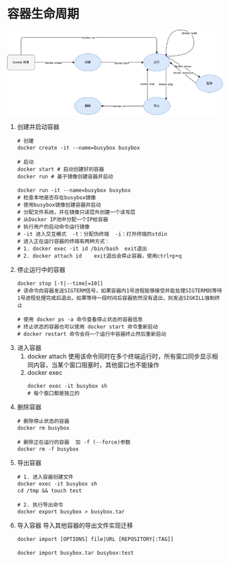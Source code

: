 

# 容器生命周期

<img src="../imgs/状态.drawio.png" />

1. 创建并启动容器
   ```
   # 创建
   docker create -it --name=busybox busybox

   # 启动
   docker start # 启动创建好的容器
   docker run # 基于镜像创建容器并启动

   docker run -it --name=busybox busybox
   # 检查本地是否存在busybox镜像
   # 使用busybox镜像创建容器并启动
   # 分配文件系统，并在镜像只读层外创建一个读写层
   # 从Docker IP池中分配一个IP给容器
   # 执行用户的启动命令运行镜像
   # -it 进入交互模式  -t：分配伪终端  -i：打开终端的stdin
   # 进入正在运行容器的终端有两种方式：
   # 1. docker exec -it id /bin/bash  exit退出
   # 2. docker attach id    exit退出会停止容器，使用ctrl+p+q
   ```
2. 停止运行中的容器
   ```
   docker stop [-t|--time[=10]]
   # 该命令向容器发送SIGTERM信号，如果容器内1号进程能够接受并能处理SIGTERM则等待1号进程处理完成后退出，如果等待一段时间后容器依然没有退出，则发送SIGKILL强制终止

   # 使用 docker ps -a 命令查看停止状态的容器信息
   # 终止状态的容器也可以使用 docker start 命令重新启动
   # docker restart 命令会将一个运行中容器终止然后重新启动
   ```
3. 进入容器
   1. docker attach
      使用该命令同时在多个终端运行时，所有窗口同步显示相同内容，当某个窗口阻塞时，其他窗口也不能操作
   2. docker exec
      ```
      docker exec -it busybox sh
      # 每个窗口都是独立的
      ```
4. 删除容器
   ```
   # 删除停止状态的容器
   docker rm busybox

   # 删除正在运行的容器  加 -f (--force)参数
   docker rm -f busybox
   ```
5. 导出容器
   ```
   # 1. 进入容器创建文件
   docker exec -it busybox sh
   cd /tmp && touch test

   # 2. 执行导出命令
   docker export busybox > busybox.tar
   ```
6. 导入容器
   导入其他容器的导出文件实现迁移
   ```
   docker import [OPTIONS] file|URL [REPOSITORY[:TAG]]

   docker import busybox.tar busybox:test
   ```

   